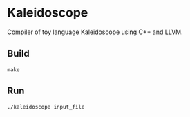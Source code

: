 # Kaleidoscope

Compiler of toy language Kaleidoscope using C++ and LLVM.

## Build

```
make
```

## Run
```
./kaleidoscope input_file
```
